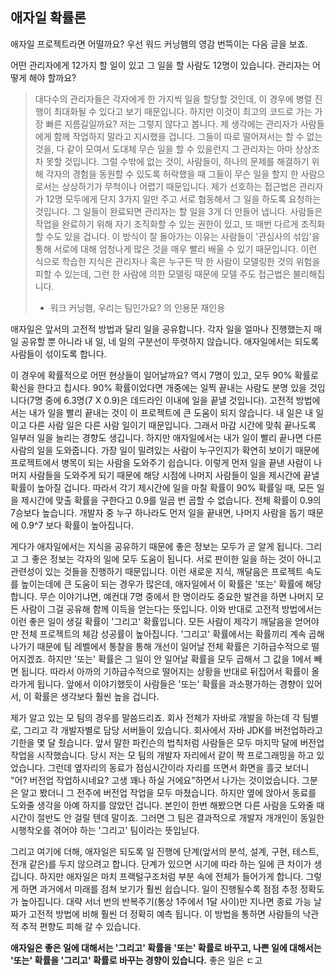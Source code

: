 ## 애자일 확률론
애자일 프로젝트라면 어떨까요? 우선 워드 커닝햄의 영감 번뜩이는 다음 글을 보죠.

어떤 관리자에게 12가지 할 일이 있고 그 일을 할 사람도 12명이 있습니다. 관리자는 어떻게 해야 할까요?

> 대다수의 관리자들은 각자에게 한 가지씩 일을 할당할 것인데, 이 경우에 병렬 진행이 최대화될 수 있다고 보기 때문입니다. 하지만 이것이 최고의 코드로 가는 가장 빠른 지름길일까요? 저는 그렇지 않다고 봅니다. 제 생각에는 관리자가 사람들에게 함께 작업하지 말라고 지시했을 겁니다. 그들이 따로 떨어져서는 할 수 없는 것을, 다 같이 모여서 도대체 무슨 일을 할 수 있을런지 그 관리자는 아마 상상조차 못할 것입니다. 그럴 수밖에 없는 것이, 사람들이, 하나의 문제를 해결하기 위해 각자의 경험을 동원할 수 있도록 허락했을 때 그들이 무슨 일을 할지 한 사람으로서는 상상하기가 무척이나 어렵기 때문입니다.
> 제가 선호하는 접근법은 관리자가 12명 모두에게 단지 3가지 일만 주고 서로 협동해서 그 일을 하도록 요청하는 것입니다. 그 일들이 완료되면 관리자는 할 일을 3개 더 만들어 냅니다. 사람들은 작업을 완료하기 위해 자기 조직화할 수 있는 권한이 있고, 또 매번 다르게 조직화할 수도 있을 겁니다. 이 방식이 잘 돌아가는 이유는 사람들이 '관심사의 섞임'을 통해 서로에 대해 엄청나게 많은 것을 매우 빨리 배울 수 있기 때문입니다. 이런 식으로 학습한 지식은 관리자나 혹은 누구든 딱 한 사람이 모델링한 것의 위험을 피할 수 있는데, 그런 한 사람에 의한 모델링 때문에 모델 주도 접근법은 불리해집니다. 
> - 워크 커닝햄, 우리는 팀인가요? 의 인용문 재인용

애자일은 앞서의 고전적 방법과 달리 일을 공유합니다. 각자 일을 얼마나 진행했는지 매일 공유할 뿐 아니라 내 일, 네 일의 구분선이 뚜렷하지 않습니다. 애자일에서는 되도록 사람들이 섞이도록 합니다.

이 경우에 확률적으로 어떤 현상들이 일어날까요? 역시 7명이 있고, 모두 90% 확률로 확신을 한다고 칩시다. 90% 확률이었다면 개중에는 일찍 끝내는 사람도 분명 있을 것입니다(7명 중에 6.3명(7 X 0.9)은 데드라인 이내에 일을 끝낼 것입니다). 고전적 방법에서는 내가 일을 빨리 끝내는 것이 이 프로젝트에 큰 도움이 되지 않습니다. 내 일은 내 일이고 다른 사람 일은 다른 사람 일이기 때문입니다. 그래서 마감 시간에 맞춰 끝나도록 일부러 일을 늘리는 경향도 생깁니다. 하지만 애자일에서는 내가 일이 빨리 끝나면 다른 사람의 일을 도와줍니다. 가장 일이 밀려있는 사람이 누구인지가 확연히 보이기 때문에 프로젝트에서 병목이 되는 사람을 도와주기 쉽습니다. 이렇게 먼저 일을 끝낸 사람이 나머지 사람들을 도와주게 되기 때문에 해당 시점에 나머지 사람들이 일을 제시간에 끝낼 확률이 높아질 겁니다. 따라서 각기 제시간에 일을 마칠 확률이 90% 확률일 때, 모든 일을 제시간에 맞출 확률을 구한다고 0.9를 일곱 번 곱할 수 없습니다. 전체 확률이 0.9의 7승보다 높습니다. 개발자 중 누구 하나라도 먼저 일을 끝내면, 나머지 사람을 돕기 때문에 0.9^7 보다 확률이 높아집니다.

게다가 애자일에서는 지식을 공유하기 때문에 좋은 정보는 모두가 곧 알게 됩니다. 그리고 그 좋은 정보는 각자의 일에 모두 도움이 됩니다. 서로 판이한 일을 하는 것이 아니고 관련성이 있는 것들을 진행하기 때문입니다. 이런 새로운 지식, 깨달음은 프로젝트 속도를 높이는데에 큰 도움이 되는 경우가 많은데, 애자일에서 이 확률은 '또는' 확률에 해당합니다. 무슨 이야기냐면, 예컨대 7명 중에서 한 명이라도 중요한 발견을 하면 나머지 모든 사람이 그걸 공유해 함께 이득을 얻는다는 뜻입니다. 이와 반대로 고전적 방법에서는 이런 좋은 일이 생길 확률이 '그리고' 확률입니다. 모든 사람이 제각기 깨달음을 얻어야만 전체 프로젝트의 체감 성공률이 높아집니다. '그리고' 확률에서는 확률끼리 계속 곱해나가기 때문에 팀 레벨에서 통찰을 통해 개선이 일어날 전체 확률은 기하급수적으로 떨어지겠죠. 하지만 '또는' 확률은 그 일이 안 일어날 확률을 모두 곱해서 그 값을 1에서 빼면 됩니다. 따라서 아까의 기하급수적으로 떨어지는 상황을 반대로 뒤집어서 확률이 올라가게 됩니다. 앞에서 이야기했듯이 사람들은 '또는' 확률을 과소평가하는 경향이 있어서, 이 확률은 생각보다 훨씬 높을 겁니다.

제가 알고 있는 모 팀의 경우를 말씀드리죠. 회사 전체가 자바로 개발을 하는데 각 팀별로, 그리고 각 개발자별로 담당 서버들이 있습니다. 회사에서 자바 JDK를 버전업하라고 기한을 몇 달 줬습니다. 앞서 말한 파킨슨의 법칙처럼 사람들은 모두 마지막 달에 버전업 작업을 시작했습니다. 당시 저는 모 팀의 개발자 자리에서 같이 짝 프로그래밍을 하고 있었습니다. 그런데 옆자리의 동료가 점심시간이라 자리를 뜨면서 화면을 흘긋 보더니 "어? 버전업  작업하시네요? 고생 꽤나 하실 거에요"하면서 나가는 것이었습니다. 그분은 알고 봤더니 그 전주에 버전업 작업을 모두 마쳤습니다. 하지만 옆에 앉아서 동료를 도와줄 생각을 아예 하지를 않았던 겁니다. 본인이 한번 해봤으면 다른 사람을 도와줄 때 시간이 절반도 안 걸릴 텐데 말이죠. 그러면 그 팀은 결과적으로 개발자 개개인이 동일한 시행착오를 겪어야 하는 '그리고' 팀이라는 뜻입닏다.

그리고 여기에 더해, 애자일은 되도록 일 진행에 단계(앞서의 분석, 설계, 구현, 테스트, 전개 같은)를 두지 않으려고 합니다. 단계가 있으면 시기에 따라 하는 일에 큰 차이가 생깁니다. 하지만 애자일은 마치 프랙털구조처럼 부분 속에 전체가 들어가게 합니다. 그렇게 하면 과거에서 미래를 점쳐 보기가 훨씬 쉽습니다. 일이 진행될수록 점점 추정 정확도가 높아집니다. 대략 서너 번의 반복주기(통상 1주에서 1달 사이)만 지나면 종료 가능 날짜가 고전적 방법에 비해 훨씬 더 정확히 예측 됩니다. 이 방법을 통하면 사람들의 낙관적 추적 편향도 피해 갈 수 있습니다.

**애자일은 좋은 일에 대해서는 '그리고' 확률을 '또는' 확률로 바꾸고, 나쁜 일에 대해서는 '또는' 확률을 '그리고' 확률로 바꾸는 경향이 있습니다.** 좋은 일은 ㄷ고